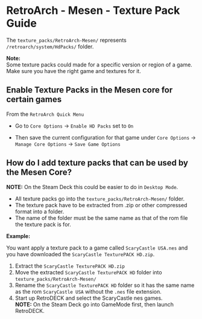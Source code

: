 # RetroArch - Mesen - Texture Pack Guide
The `texture_packs/RetroArch-Mesen/` represents `/retroarch/system/HdPacks/` folder.

**Note:** <br>
Some texture packs could made for a specific version or region of a game. Make sure you have the right game and textures for it.

## Enable Texture Packs in the Mesen core for certain games
From the `RetroArch Quick Menu`

* Go to `Core Options` -> `Enable HD Packs` set to `On`

* Then save the current configuration for that game under `Core Options` -> `Manage Core Options` -> `Save Game Options`

## How do I add texture packs that can be used by the Mesen Core?

**NOTE:** On the Steam Deck this could be easier to do in `Desktop Mode`.

* All texture packs go into the `texture_packs/RetroArch-Mesen/` folder.
* The texture pack have to be extracted from .zip or other compressed format into a folder.
* The name of the folder must be the same name as that of the rom file the texture pack is for.

**Example:**

You want apply a texture pack to a game called `ScaryCastle USA.nes` and you have downloaded the `ScaryCastle TexturePACK HD.zip`.

1. Extract the `ScaryCastle TexturePACK HD.zip`
2. Move the extracted `ScaryCastle TexturePACK HD` folder into `texture_packs/RetroArch-Mesen/`
3. Rename the `ScaryCastle TexturePACK HD` folder so it has the same name as the rom `ScaryCastle USA` without the `.nes` file extension.
9. Start up RetroDECK and select the ScaryCastle nes games. <br>
**NOTE:** On the Steam Deck go into GameMode first, then launch RetroDECK.
